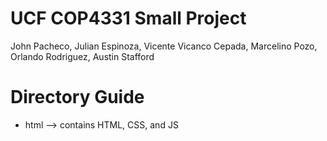 # UCF COP4331 Small Project
John Pacheco, Julian Espinoza, Vicente Vicanco Cepada, Marcelino Pozo, Orlando Rodriguez, Austin Stafford

# Directory Guide

- html --> contains HTML, CSS, and JS

